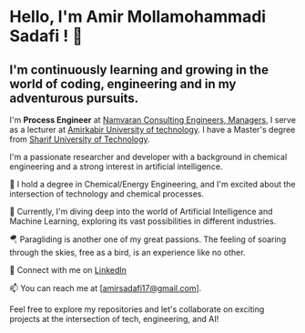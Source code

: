 # Hello, I'm Amir Mollamohammadi Sadafi ! 👋

## I'm continuously learning and growing in the world of coding, engineering and in my adventurous pursuits.

I'm **Process Engineer** at [Namvaran Consulting Engineers, Managers](https://namvaran.ir/), I serve as a lecturer at [Amirkabir University of technology](https://aut.ac.ir/). I have a Master's degree from [Sharif University of Technology](https://en.sharif.edu/).

I'm a passionate researcher and developer with a background in chemical engineering and a strong interest in artificial intelligence. 

🌱 I hold a degree in Chemical/Energy Engineering, and I'm excited about the intersection of technology and chemical processes.

🧠 Currently, I'm diving deep into the world of Artificial Intelligence and Machine Learning, exploring its vast possibilities in different industries.


🪂 Paragliding is another one of my great passions. The feeling of soaring through the skies, free as a bird, is an experience like no other.


🔗 Connect with me on [LinkedIn](https://www.linkedin.com/in/amirsadafi/)

📫 You can reach me at [amirsadafi17@gmail.com].


Feel free to explore my repositories and let's collaborate on exciting projects at the intersection of tech, engineering, and AI!

